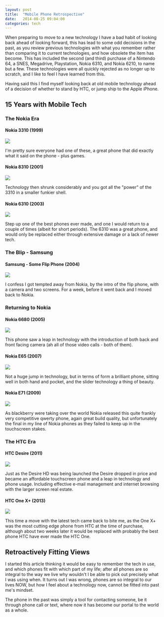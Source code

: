 ```yaml
---
layout: post
title:  "Mobile Phone Retrospective"
date:   2014-08-25 09:04:00
categories: tech
---
```


When preparing to move to a new technology I have a bad habit of looking back ahead of looking forward, this has lead to some odd decisions in the past, as you review previous technologies with what you remember rather than comparing it to current technologies, and how obsolete the item has become. This has included the second (and third) purchase of a Nintendo 64, a SNES, Megadrive, Playstation, Nokia 6310, and Nokia 6210, to name but a few. These technologies were all quickly rejected as no longer up to scratch, and I like to feel I have learned from this.

Having said this I find myself looking back at old mobile technology ahead of a decision of whether to stand by HTC, or jump ship to the Apple iPhone.

## 15 Years with Mobile Tech

### The Nokia Era

#### Nokia 3310 (1999)

![](http://cdn2.gsmarena.com/vv/bigpic/no3310b.gif)

I'm pretty sure everyone had one of these, a great phone that did exactly what it said on the phone - plus games.

#### Nokia 8310 (2001)

![](http://cdn2.gsmarena.com/vv/bigpic/no8310.gif)

Technology then shrunk considerably and you got all the "power" of the 3310 in a smaller funkier shell.

#### Nokia 6310 (2003)

![](http://cdn2.gsmarena.com/vv/bigpic/no6310i.gif)

Step up one of the best phones ever made, and one I would return to a couple of times (albeit for short periods). The 6310 was a great phone, and would only be replaced either through extensive damage or a lack of newer tech.

### The Blip - Samsung

#### Samsung - Some Flip Phone (2004)

![](http://cdn2.gsmarena.com/vv/bigpic/sse330.gif)

I confess I got tempted away from Nokia, by the intro of the flip phone, with a camera and two screens. For a week, before it went back and I moved back to Nokia.

### Returning to Nokia

#### Nokia 6680 (2005)

![](http://cdn2.gsmarena.com/vv/bigpic/no6680.gif)

This phone saw a leap in technology with the introduction of both back and front facing camera (ah all of those video calls - both of them). 

#### Nokia E65 (2007)

![](http://cdn2.gsmarena.com/vv/bigpic/nokia-e65.gif)

Not a huge jump in technology, but in terms of form a brilliant phone, sitting well in both hand and pocket, and the slider technology a thing of beauty.

#### Nokia E71 (2009)
	
![](http://cdn2.gsmarena.com/vv/bigpic/nokia-e71.jpg)

As blackberry were taking over the world Nokia released this quite frankly very competitive qwerty phone, again great build quality, but unfortunately the final in my line of Nokia phones as they failed to keep up in the touchscreen stakes.

### The HTC Era

#### HTC Desire (2011)

![](http://cdn2.gsmarena.com/vv/bigpic/htc-bravo.jpg)

Just as the Desire HD was being launched the Desire dropped in price and became an affordable touchscreen phone and a leap in technology and phone usage. Including effective e-mail management and internet browsing with the larger screen real estate.

#### HTC One X+ (2013)

![](http://cdn2.gsmarena.com/vv/bigpic/htc-one-x-plus-ofic.jpg)

This time a move with the latest tech came back to bite me, as the One X+ was the most cutting edge phone from HTC at the time of purchase, although about two weeks later it would be replaced with probably the best phone HTC have ever made the HTC One.

## Retroactively Fitting Views

I started this article thinking it would be easy to remember the tech in use, and which phones fit with which part of my life; after all phones are so integral to the way we live why wouldn't I be able to pick out precisely what I was using when. It turns out I was wrong, phones are so integral to our lives NOW, but how I feel about a technology now, cannot be fitted into past me's mindset.

The phone in the past was simply a tool for contacting someone, be it through phone call or text, where now it has become our portal to the world as a whole.